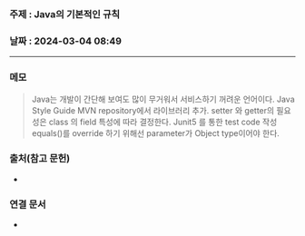### 주제 : Java의 기본적인 규칙

### 날짜 : 2024-03-04 08:49
----
### 메모
> Java는  개발이 간단해 보여도 많이 무거워서 서비스하기 꺼려운 언어이다.
> Java Style Guide
> MVN repository에서 라이브러리 추가.
> setter 와 getter의 필요성은 class 의 field 특성에 따라 결정한다.
> Junit5 를 통한 test code 작성
> equals()를 override 하기 위해선 parameter가 Object type이어야 한다.
### 출처(참고 문헌)
-

### 연결 문서
-
